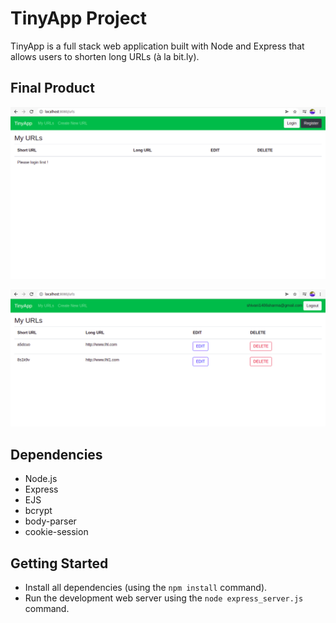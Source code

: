 # TinyApp Project

TinyApp is a full stack web application built with Node and Express that allows users to shorten long URLs (à la bit.ly).

## Final Product

![](/screenshots/Screenshot%20from%202021-12-09%2017-10-51.png)

![](/screenshots/Screenshot%20from%202021-12-09%2017-13-04.png)

## Dependencies

- Node.js
- Express
- EJS
- bcrypt
- body-parser
- cookie-session

## Getting Started

- Install all dependencies (using the `npm install` command).
- Run the development web server using the `node express_server.js` command.

